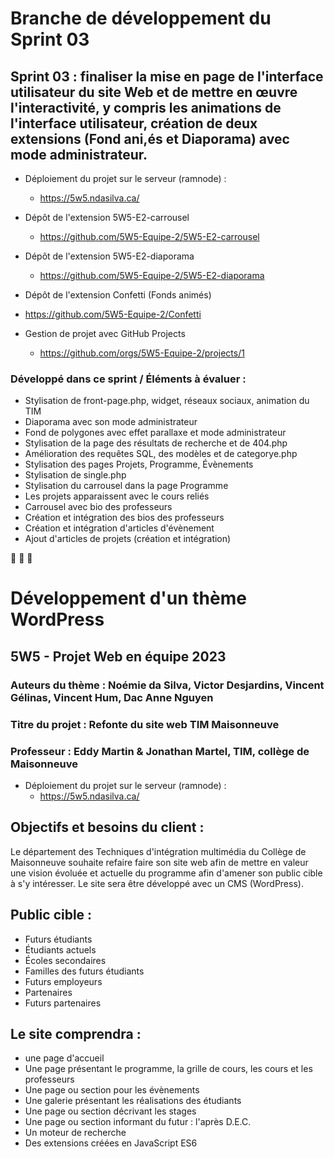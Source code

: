 # Branche de développement du Sprint 03

## Sprint 03 : finaliser la mise en page de l'interface utilisateur du site Web et de mettre en œuvre l'interactivité, y compris les animations de l'interface utilisateur, création de deux extensions (Fond ani,és et Diaporama) avec mode administrateur.

- Déploiement du projet sur le serveur (ramnode) :
  - https://5w5.ndasilva.ca/

- Dépôt de l'extension 5W5-E2-carrousel
  - https://github.com/5W5-Equipe-2/5W5-E2-carrousel
  
- Dépôt de l'extension 5W5-E2-diaporama
  - https://github.com/5W5-Equipe-2/5W5-E2-diaporama

 - Dépôt de l'extension Confetti (Fonds animés)
  - https://github.com/5W5-Equipe-2/Confetti

- Gestion de projet avec GitHub Projects
  - https://github.com/orgs/5W5-Equipe-2/projects/1

 ### Développé dans ce sprint / Éléments à évaluer :
- Stylisation de front-page.php, widget, réseaux sociaux, animation du TIM
- Diaporama avec son mode administrateur
- Fond de polygones avec effet parallaxe et mode administrateur
- Stylisation de la page des résultats de recherche et de 404.php
- Amélioration des requêtes SQL, des modèles et de categorye.php
- Stylisation des pages Projets, Programme, Évènements
- Stylisation de single.php
- Stylisation du carrousel dans la page Programme
- Les projets apparaissent avec le cours reliés
- Carrousel avec bio des professeurs
- Création et intégration des bios des professeurs
- Création et intégration d'articles d'évènement
- Ajout d'articles de projets (création et intégration)


🔷 🔶 🔷
# Développement d'un thème WordPress 
## 5W5 - Projet Web en équipe 2023
### Auteurs du thème : Noémie da Silva, Victor Desjardins, Vincent Gélinas, Vincent Hum, Dac Anne Nguyen
### Titre du projet : Refonte du site web TIM Maisonneuve
### Professeur : Eddy Martin & Jonathan Martel, TIM, collège de Maisonneuve

- Déploiement du projet sur le serveur (ramnode) :
  - https://5w5.ndasilva.ca/
 
 
## Objectifs et besoins du client :
  Le département des Techniques d'intégration multimédia du Collège de Maisonneuve souhaite refaire faire son site web afin de mettre en valeur une vision évoluée et actuelle du programme afin d'amener son public cible à s'y intéresser. Le site sera être développé avec un CMS (WordPress).

## Public cible :
  - Futurs étudiants
  - Étudiants actuels
  - Écoles secondaires
  - Familles des futurs étudiants
  - Futurs employeurs
  - Partenaires
  - Futurs partenaires

## Le site comprendra :  
  - une page d'accueil
  - Une page présentant le programme, la grille de cours, les cours et les professeurs
  - Une page ou section pour les évènements
  - Une galerie présentant les réalisations des étudiants
  - Une page ou section décrivant les stages
  - Une page ou section informant du futur : l'après D.E.C.
  - Un moteur de recherche
  - Des extensions créées en JavaScript ES6
  




